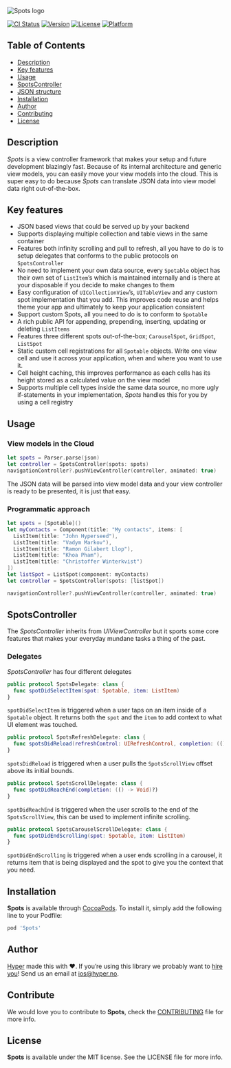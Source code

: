 ![Spots logo](https://raw.githubusercontent.com/hyperoslo/Spots/master/Images/logo_v3.png)

[![CI Status](http://img.shields.io/travis/hyperoslo/Spots.svg?style=flat)](https://travis-ci.org/hyperoslo/Spots)
[![Version](https://img.shields.io/cocoapods/v/Spots.svg?style=flat)](http://cocoadocs.org/docsets/Spots)
[![License](https://img.shields.io/cocoapods/l/Spots.svg?style=flat)](http://cocoadocs.org/docsets/Spots)
[![Platform](https://img.shields.io/cocoapods/p/Spots.svg?style=flat)](http://cocoadocs.org/docsets/Spots)

## Table of Contents

* [Description](#description)
* [Key features](#key-features)
* [Usage](#usage)
* [SpotsController](#spotscontroller)
* [JSON structure](#json-structure)
* [Installation](#installation)
* [Author](#author)
* [Contributing](#contributing)
* [License](#license)

## Description

*Spots* is a view controller framework that makes your setup and future
development blazingly fast. Because of its internal architecture and
generic view models, you can easily move your view models into
the cloud. This is super easy to do because *Spots* can translate
JSON data into view model data right out-of-the-box.

## Key features

- JSON based views that could be served up by your backend
- Supports displaying multiple collection and table views in the same container
- Features both infinity scrolling and pull to refresh, all you have to do is to 
setup delegates that conforms to the public protocols on `SpotsController`
- No need to implement your own data source, every `Spotable` object has their own set of `ListItem`’s 
which is maintained internally and is there at your disposable if you decide to make changes to them
- Easy configuration of `UICollectionView`’s, `UITableView` and any custom spot implementation that you add. 
This improves code reuse and helps theme your app and ultimately to keep your application consistent
- Support custom Spots, all you need to do is to conform to `Spotable`
- A rich public API for appending, prepending, inserting, updating or deleting `ListItems`
- Features three different spots out-of-the-box; `CarouselSpot`, `GridSpot`, `ListSpot`
- Static custom cell registrations for all `Spotable` objects. 
Write one view cell and use it across your application, 
when and where you want to use it.
- Cell height caching, this improves performance as each cells has its height stored as a calculated value 
on the view model
- Supports multiple cell types inside the same data source, no more ugly if-statements in your implementation, 
*Spots* handles this for you by using a cell registry

## Usage

### View models in the Cloud
```swift
let spots = Parser.parse(json)
let controller = SpotsController(spots: spots)
navigationController?.pushViewController(controller, animated: true)
```

The JSON data will be parsed into view model data and your view controller is ready to be presented, it is just that easy.

### Programmatic approach
```swift
let spots = [Spotable]()
let myContacts = Component(title: "My contacts", items: [
  ListItem(title: "John Hyperseed"),
  ListItem(title: "Vadym Markov"),
  ListItem(title: "Ramon Gilabert Llop"),
  ListItem(title: "Khoa Pham"),
  ListItem(title: "Christoffer Winterkvist")
])
let listSpot = ListSpot(component: myContacts)
let controller = SpotsController(spots: [listSpot])

navigationController?.pushViewController(controller, animated: true)
```

## SpotsController
The *SpotsController* inherits from *UIViewController* but it sports some core features that makes your everyday mundane tasks a thing of the past.

### Delegates
*SpotsController* has four different delegates

```swift
public protocol SpotsDelegate: class {
  func spotDidSelectItem(spot: Spotable, item: ListItem)
}
```

`spotDidSelectItem` is triggered when a user taps on an item inside of a `Spotable` object. It returns both the `spot` and the `item` to add context to what UI element was touched.

```swift
public protocol SpotsRefreshDelegate: class {
  func spotsDidReload(refreshControl: UIRefreshControl, completion: (() -> Void)?)
}
```

`spotsDidReload` is triggered when a user pulls the `SpotsScrollView` offset above its initial bounds.

```swift
public protocol SpotsScrollDelegate: class {
  func spotDidReachEnd(completion: (() -> Void)?)
}
```

`spotDidReachEnd` is triggered when the user scrolls to the end of the `SpotsScrollView`, this can be used to implement infinite scrolling.

```swift
public protocol SpotsCarouselScrollDelegate: class {
  func spotDidEndScrolling(spot: Spotable, item: ListItem)
}
```

`spotDidEndScrolling` is triggered when a user ends scrolling in a carousel, it returns item that is being displayed and the spot to give you the context that you need.

## Installation

**Spots** is available through [CocoaPods](http://cocoapods.org). To install
it, simply add the following line to your Podfile:

```ruby
pod 'Spots'
```

## Author

[Hyper](http://hyper.no) made this with ❤️. If you’re using this library we probably want to [hire you](https://github.com/hyperoslo/iOS-playbook/blob/master/HYPER_RECIPES.md)! Send us an email at ios@hyper.no.

## Contribute

We would love you to contribute to **Spots**, check the [CONTRIBUTING](https://github.com/hyperoslo/Spots/blob/master/CONTRIBUTING.md) file for more info.

## License

**Spots** is available under the MIT license. See the LICENSE file for more info.
